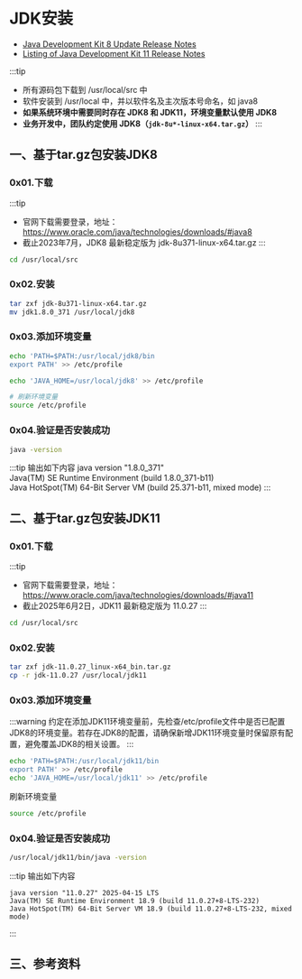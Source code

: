 # JDK安装

- [Java Development Kit 8 Update Release Notes](https://www.oracle.com/java/technologies/javase/8u-relnotes.html)
- [Listing of Java Development Kit 11 Release Notes](https://www.oracle.com/java/technologies/javase/11u-relnotes.html)

:::tip
- 所有源码包下载到 /usr/local/src 中
- 软件安装到 /usr/local 中，并以软件名及主次版本号命名，如 java8
- **如果系统环境中需要同时存在 JDK8 和 JDK11，环境变量默认使用 JDK8**
- **业务开发中，团队约定使用 JDK8（`jdk-8u*-linux-x64.tar.gz`）**
:::

## 一、基于tar.gz包安装JDK8

### 0x01.下载

:::tip
- 官网下载需要登录，地址：https://www.oracle.com/java/technologies/downloads/#java8
- 截止2023年7月，JDK8 最新稳定版为 jdk-8u371-linux-x64.tar.gz
:::

```bash
cd /usr/local/src
```

### 0x02.安装

```bash
tar zxf jdk-8u371-linux-x64.tar.gz
mv jdk1.8.0_371 /usr/local/jdk8
```

### 0x03.添加环境变量

```bash
echo 'PATH=$PATH:/usr/local/jdk8/bin
export PATH' >> /etc/profile

echo 'JAVA_HOME=/usr/local/jdk8' >> /etc/profile

# 刷新环境变量
source /etc/profile
```

### 0x04.验证是否安装成功

```bash
java -version
```

:::tip 输出如下内容
java version "1.8.0_371" <br>
Java(TM) SE Runtime Environment (build 1.8.0_371-b11) <br>
Java HotSpot(TM) 64-Bit Server VM (build 25.371-b11, mixed mode)
:::

## 二、基于tar.gz包安装JDK11

### 0x01.下载

:::tip
- 官网下载需要登录，地址：https://www.oracle.com/java/technologies/downloads/#java11
- 截止2025年6月2日，JDK11 最新稳定版为 11.0.27
:::

```bash
cd /usr/local/src
```

### 0x02.安装

```bash
tar zxf jdk-11.0.27_linux-x64_bin.tar.gz
cp -r jdk-11.0.27 /usr/local/jdk11
```

### 0x03.添加环境变量

:::warning
约定在添加JDK11环境变量前，先检查/etc/profile文件中是否已配置JDK8的环境变量。若存在JDK8的配置，请确保新增JDK11环境变量时保留原有配置，避免覆盖JDK8的相关设置。
:::

```bash
echo 'PATH=$PATH:/usr/local/jdk11/bin
export PATH' >> /etc/profile
echo 'JAVA_HOME=/usr/local/jdk11' >> /etc/profile
```

刷新环境变量
```bash
source /etc/profile
```

### 0x04.验证是否安装成功

```bash
/usr/local/jdk11/bin/java -version
```
:::tip 输出如下内容
```vim
java version "11.0.27" 2025-04-15 LTS
Java(TM) SE Runtime Environment 18.9 (build 11.0.27+8-LTS-232)
Java HotSpot(TM) 64-Bit Server VM 18.9 (build 11.0.27+8-LTS-232, mixed mode)
```
:::

## 三、参考资料